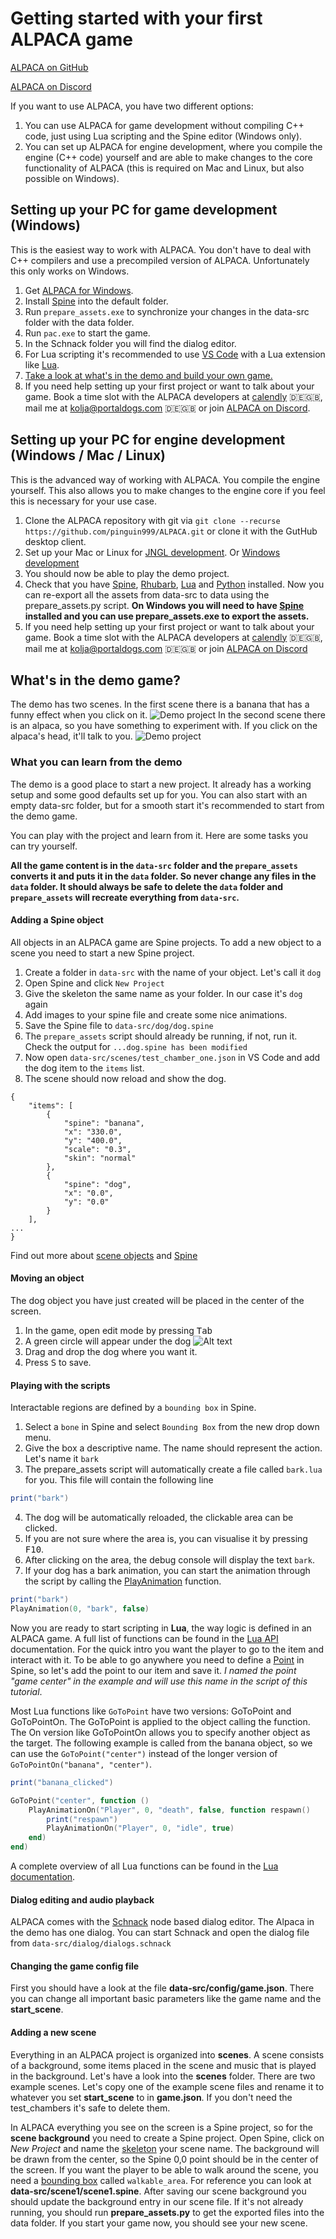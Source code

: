 # Getting started with your first ALPACA game

[ALPACA on GitHub](https://github.com/pinguin999/ALPACA)

[ALPACA on Discord](https://discord.gg/zWdnq6UJ79)

If you want to use ALPACA, you have two different options:

1. You can use ALPACA for game development without compiling C++ code,
   just using Lua scripting and the Spine editor (Windows only).
2. You can set up ALPACA for engine development, where you compile the engine (C++ code)
   yourself and are able to make changes to the core functionality of ALPACA
   (this is required on Mac and Linux, but also possible on Windows).

## Setting up your PC for game development (Windows)

This is the easiest way to work with ALPACA. You don't have to deal with C++ compilers
and use a precompiled version of ALPACA. Unfortunately this only works on Windows.

1. Get [ALPACA for Windows](https://alpaca-engine.de/alpaca_engine.zip).
2. Install [Spine](https://esotericsoftware.com/) into the default folder.
3. Run `prepare_assets.exe` to synchronize your changes in the data-src folder with the data folder.
4. Run `pac.exe` to start the game.
5. In the Schnack folder you will find the dialog editor.
6. For Lua scripting it's recommended to use [VS Code](https://code.visualstudio.com/) with a Lua extension like [Lua](https://marketplace.visualstudio.com/items?itemName=sumneko.lua).
7. [Take a look at what's in the demo and build your own game.](#whats-in-the-demo-game)
8. If you need help setting up your first project or want to talk about your game.
Book a time slot with the ALPACA developers at [calendly](https://calendly.com/pinguin999/pac-indie-game-development) 🇩🇪🇬🇧, mail me at [kolja@portaldogs.com](mailto:kolja@portaldogs.com) 🇩🇪🇬🇧 or join [ALPACA on Discord](https://discord.gg/zWdnq6UJ79).

## Setting up your PC for engine development (Windows / Mac / Linux)

This is the advanced way of working with ALPACA. You compile the engine yourself.
This also allows you to make changes to the engine core if you feel this is necessary for your use case.

1. Clone the ALPACA repository with git via `git clone --recurse https://github.com/pinguin999/ALPACA.git` or clone it with the GutHub desktop client.
2. Set up your Mac or Linux for [JNGL development](https://github.com/jhasse/jngl). Or [Windows development](https://github.com/jhasse/jngl-starter)
3. You should now be able to play the demo project.
4. Check that you have [Spine](http://de.esotericsoftware.com/), [Rhubarb](https://github.com/DanielSWolf/rhubarb-lip-sync/releases), [Lua](https://github.com/rjpcomputing/luaforwindows) and [Python](https://www.python.org/downloads/) installed. Now you can re-export all the assets from data-src to data using the prepare_assets.py script. **On Windows you will need to have [Spine](http://de.esotericsoftware.com/) installed and you can use prepare_assets.exe to export the assets.**
5. If you need help setting up your first project or want to talk about your game.
Book a time slot with the ALPACA developers at [calendly](https://calendly.com/pinguin999/pac-indie-game-development) 🇩🇪🇬🇧, mail me at [kolja@portaldogs.com](mailto:kolja@portaldogs.com) 🇩🇪🇬🇧 or join [ALPACA on Discord](https://discord.gg/zWdnq6UJ79)

## What's in the demo game?

The demo has two scenes. In the first scene there is a banana that has a funny effect when you click on it.
![Demo project](test_chamber_one.gif)
In the second scene there is an alpaca, so you have something to experiment with. If you click on the alpaca's head, it'll talk to you.
![Demo project](test_chamber_two.gif)

### What you can learn from the demo

The demo is a good place to start a new project. It already has a working setup and
some good defaults set up for you. You can also start with an empty data-src folder, but for a
smooth start it's recommended to start from the demo game.

You can play with the project and learn from it. Here are some tasks you can try yourself.

**All the game content is in the `data-src` folder and the `prepare_assets` converts it and puts it in the `data` folder. So never change any files in the `data` folder. It should always be safe to delete the `data` folder and `prepare_assets` will recreate everything from `data-src`.**

#### Adding a Spine object

All objects in an ALPACA game are Spine projects. To add a new object to a scene you need to start a new Spine project.

1. Create a folder in `data-src` with the name of your object. Let's call it `dog`
2. Open Spine and click `New Project`
3. Give the skeleton the same name as your folder. In our case it's `dog` again
4. Add images to your spine file and create some nice animations.
5. Save the Spine file to `data-src/dog/dog.spine`
6. The `prepare_assets` script should already be running, if not, run it. Check the output for `...dog.spine has been modified`
7. Now open `data-src/scenes/test_chamber_one.json` in VS Code and add the dog item to the `items` list.
8. The scene should now reload and show the dog.

```josn
{
    "items": [
        {
            "spine": "banana",
            "x": "330.0",
            "y": "400.0",
            "scale": "0.3",
            "skin": "normal"
        },
        {
            "spine": "dog",
            "x": "0.0",
            "y": "0.0"
        }
    ],
...
}
```

Find out more about [scene objects](scene.md) and [Spine](spine.md)

#### Moving an object

The dog object you have just created will be placed in the center of the screen.

1. In the game, open edit mode by pressing <kbd>Tab</kbd>
2. A green circle will appear under the dog
![Alt text](move-item.gif)
3. Drag and drop the dog where you want it.
4. Press <kbd>S</kbd> to save.

#### Playing with the scripts

Interactable regions are defined by a `bounding box` in Spine.

1. Select a `bone` in Spine and select `Bounding Box` from the new drop down menu.
2. Give the box a descriptive name. The name should represent the action. Let's name it `bark`
3. The prepare_assets script will automatically create a file called `bark.lua` for you. This file will contain the following line

```lua
print("bark")
```

4. The dog will be automatically reloaded, the clickable area can be clicked.
5. If you are not sure where the area is, you can visualise it by pressing <kbd>F10</kbd>.
6. After clicking on the area, the debug console will display the text `bark`.
7. If your dog has a bark animation, you can start the animation through the script by calling the [PlayAnimation](https://alpaca-engine.de/lua/#PlayAnimation) function.

```lua
print("bark")
PlayAnimation(0, "bark", false)
```

Now you are ready to start scripting in **Lua**, the way logic is defined in an ALPACA game. A full list of functions can be found in the [Lua API](lua.md) documentation. For the quick intro you want the player to go to the item and interact with it. To be able to go anywhere you need to define a [Point](http://esotericsoftware.com/spine-points) in Spine, so let's add the point to our item and save it. *I named the point "game center" in the example and will use this name in the script of this tutorial*.

Most Lua functions like `GoToPoint` have two versions: GoToPoint and GoToPointOn.
The GoToPoint is applied to the object calling the function.
The On version like GoToPointOn allows you to specify another object as the target.
The following example is called from the banana object, so we can use the
`GoToPoint("center")` instead of the longer version of `GoToPointOn("banana", "center")`.

```lua
print("banana_clicked")

GoToPoint("center", function ()
    PlayAnimationOn("Player", 0, "death", false, function respawn()
        print("respawn")
        PlayAnimationOn("Player", 0, "idle", true)
    end)
end)
```

A complete overview of all Lua functions can be found in the [Lua documentation](lua.md).

#### Dialog editing and audio playback

ALPACA comes with the [Schnack](https://pac4.gitlab.io/schnack-website/) node based dialog editor. The Alpaca in the demo has one dialog. You can start Schnack and open the dialog file from `data-src/dialog/dialogs.schnack`

#### Changing the game config file

First you should have a look at the file  **data-src/config/game.json**. There you can change all important basic parameters like the game name and the **start_scene**.

#### Adding a new scene

Everything in an ALPACA project is organized into **scenes**. A scene consists of a background, some items placed in the scene and music that is played in the background. Let's have a look into the  **scenes** folder. There are two example scenes. Let's copy one of the example scene files and rename it to whatever you set **start_scene** to in **game.json**. If you don't need the test_chambers it's safe to delete them.

In ALPACA everything you see on the screen is a Spine project, so for the **scene background** you need to create a Spine project. Open Spine, click on *New Project* and name the [skeleton](http://esotericsoftware.com/spine-skeletons#Skeletons) your scene name. The background will be drawn from the center, so the Spine 0,0 point should be in the center of the screen. If you want the player to be able to walk around the scene, you need a [bounding box](http://esotericsoftware.com/spine-bounding-boxes) called `walkable_area`. For reference you can look at **data-src/scene1/scene1.spine**. After saving our scene background you should update the background entry in our scene file. If it's not already running, you should run **prepare_assets.py** to get the exported files into the data folder. If you start your game now, you should see your new scene.
